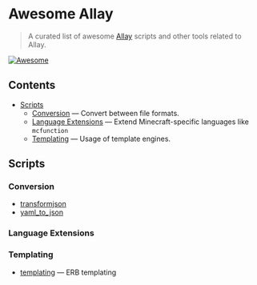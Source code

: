 # Awesome Allay

> A curated list of awesome [Allay](https://github.com/allay-mc) scripts and other
> tools related to Allay.

[![Awesome](https://awesome.re/badge.svg)](https://awesome.re)

<!-- alphabetic order please :) -->

## Contents

- [Scripts](#scripts)
  - [Conversion](#conversion) — Convert between file formats.
  - [Language Extensions](#language-extensions) — Extend Minecraft-specific languages like `mcfunction`
  - [Templating](#templating) — Usage of template engines.


## Scripts

### Conversion

- [transformjson](https://github.com/allay-mc/scripts/blob/master/transformjson.rb)
- [yaml_to_json](https://github.com/allay-mc/scripts/blob/master/yaml_to_json.rb)


### Language Extensions


### Templating

- [templating](https://github.com/allay-mc/scripts/blob/master/templating.rb) — ERB templating
